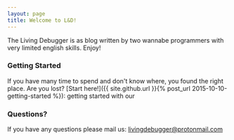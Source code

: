 ```yaml
---
layout: page
title: Welcome to L&D!
---
```


The Living Debugger is as blog written by two wannabe programmers with very limited english skills. Enjoy!

### Getting Started

If you have many time to spend and don't know where, you found the right place. Are you lost? [Start here!]({{ site.github.url }}{% post_url 2015-10-10-getting-started %}): getting started with our 

### Questions?

If you have any questions please mail us: livingdebugger@protonmail.com

